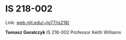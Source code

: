 # IS 218-002

Link: <a href="https://web.njit.edu/~tg77/is218/index.php">web.njit.edu/~tg77/is218/</a>

<b>Tomasz Goralczyk</b>
IS 218-002
Professor Keith Williams

